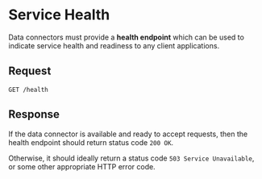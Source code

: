 # Service Health

Data connectors must provide a __health endpoint__ which can be used to indicate service health and readiness to any client applications.

## Request

```
GET /health
```

## Response

If the data connector is available and ready to accept requests, then the health endpoint should return status code `200 OK`.

Otherwise, it should ideally return a status code `503 Service Unavailable`, or some other appropriate HTTP error code.
